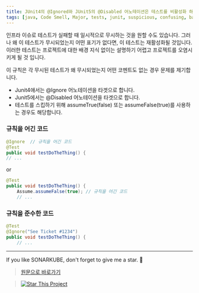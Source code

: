 ```yaml
---
title: JUnit4의 @Ignored와 JUnit5의 @Disabled 어노테이션은 테스트를 비활성화 하거나 이론적 해석을 제공하는데 사용되어야만 합니다.
tags: [java, Code Smell, Major, tests, junit, suspicious, confusing, bad-practice]
---
```


인프라 이슈로 테스트가 실패할 때 일시적으로 무시하는 것을 원할 수도 있습니다. 그러나 왜 이 테스트가 무시되었는지 어떤 표기가 없다면, 이 테스트는 재활성화될 것입니다. 
이러한 테스트는 프로젝트에 대한 배경 지식 없이는 설명하기 어렵고 프로젝트를 오염시키게 될 것 입니다.

이 규칙은 각 무시된 테스트가 왜 무시되었는지 어떤 코멘트도 없는 경우 문제를 제기합니다.

* Junit4애서는 @Ignore 어노테이션을 타겟으로 합니다. 
* Junit5에서는 @Disabled 어노테이션을 타겟으로 합니다. 
* 테스트를 스킵하기 위해 assumeTrue(false) 또는 assumeFalse(true)를 사용하는 경우도 해당합니다. 


### 규칙을 어긴 코드

```java
@Ignore  // 규칙을 어긴 코드 
@Test
public void testDoTheThing() {
// ...
```

or

```java
@Test
public void testDoTheThing() {
    Assume.assumeFalse(true); // 규칙을 어긴 코드
    // ...
```

### 규칙을 준수한 코드

```java
@Test
@Ignore("See Ticket #1234")
public void testDoTheThing() {
    // ...
```

---

If you like SONARKUBE, don't forget to give me a star. :star2:

> [원문으로 바로가기](https://rules.sonarsource.com/java/tag/tests/RSPEC-1607)

> [![Star This Project](https://img.shields.io/github/stars/kantabile/sonarkube.svg?label=Stars&style=social)](https://github.com/kantabile/sonarkube)
